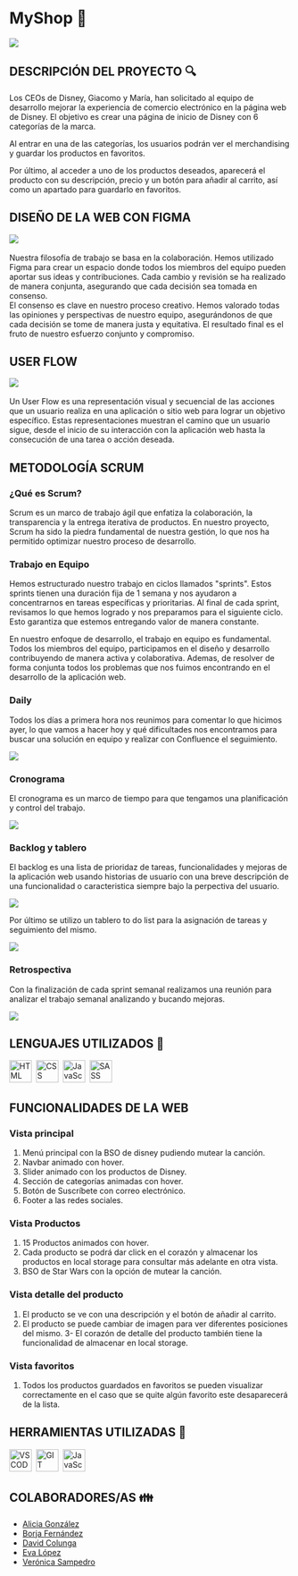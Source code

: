 # MyShop :movie_camera:
<div>
    <img src="./public/img/readme/presentation.gif">
</div>

## DESCRIPCIÓN DEL PROYECTO  :mag:

Los CEOs de Disney, Giacomo y María, han solicitado al equipo de desarrollo mejorar la experiencia de comercio electrónico en la página web de Disney. El objetivo es crear una página de inicio de Disney con 6 categorías de la marca.

Al entrar en una de las categorías, los usuarios podrán ver el merchandising y guardar los productos en favoritos.

Por último, al acceder a uno de los productos deseados, aparecerá el producto con su descripción, precio y un botón para añadir al carrito, así como un apartado para guardarlo en favoritos.

## DISEÑO DE LA WEB CON FIGMA
<div>
    <img src="./public/img/readme/figma.PNG" >
</div>
<br>
Nuestra filosofía de trabajo se basa en la colaboración. Hemos utilizado Figma para crear un espacio donde todos los miembros del equipo pueden aportar sus ideas y contribuciones. Cada cambio y revisión se ha realizado de manera conjunta, asegurando que cada decisión sea tomada en consenso.
<br>
El consenso es clave en nuestro proceso creativo. Hemos valorado todas las opiniones y perspectivas de nuestro equipo, asegurándonos de que cada decisión se tome de manera justa y equitativa. El resultado final es el fruto de nuestro esfuerzo conjunto y compromiso.

## USER FLOW
<div>
    <img src="./public/img/readme/USER.svg">
</div>
<br>
Un User Flow es una representación visual y secuencial de las acciones que un usuario realiza en una aplicación o sitio web para lograr un objetivo específico. Estas representaciones muestran el camino que un usuario sigue, desde el inicio de su interacción con la aplicación web hasta la consecución de una tarea o acción deseada. 

## METODOLOGÍA SCRUM

### ¿Qué es Scrum?
Scrum es un marco de trabajo ágil que enfatiza la colaboración, la transparencia y la entrega iterativa de productos. En nuestro proyecto, Scrum ha sido la piedra fundamental de nuestra gestión, lo que nos ha permitido optimizar nuestro proceso de desarrollo.

### Trabajo en Equipo

Hemos estructurado nuestro trabajo en ciclos llamados "sprints". Estos sprints tienen una duración fija de 1 semana y nos ayudaron a concentrarnos en tareas específicas y prioritarias. Al final de cada sprint, revisamos lo que hemos logrado y nos preparamos para el siguiente ciclo. Esto garantiza que estemos entregando valor de manera constante.

En nuestro enfoque de desarrollo, el trabajo en equipo es fundamental. Todos los miembros del equipo, participamos en el diseño y desarrollo contribuyendo de manera activa y colaborativa. Ademas, de resolver de forma conjunta todos los problemas que nos fuimos encontrando en el desarrollo de la aplicación web.

### Daily

Todos los días a primera hora nos reunimos para comentar lo que hicimos ayer, lo que vamos a hacer hoy y qué dificultades nos encontramos para buscar una solución en equipo y realizar con Confluence el seguimiento.

<img src="./public/img/readme/daily.gif">

### Cronograma

El cronograma es un marco de tiempo para que tengamos una planificación y control del trabajo.

<img src="./public/img/readme/cronograma.PNG">

### Backlog y tablero

El backlog es una lista de prioridaz de tareas, funcionalidades y mejoras de la aplicación web usando historias de usuario con una breve descripción de una funcionalidad o caracteristica siempre bajo la perpectiva del usuario.

<img src="./public/img/readme/backlog.PNG">

Por último se utilizo un tablero to do list para la asignación de tareas y seguimiento del mismo.

<img src="./public/img/readme/tablero.PNG">


### Retrospectiva

Con la finalización de cada sprint semanal realizamos una reunión para analizar el trabajo semanal analizando y bucando mejoras. 

<img src="./public/img/readme/retrospectiva.PNG">

## LENGUAJES UTILIZADOS :rocket:

<div>
    <img src="https://github.com/devicons/devicon/blob/master/icons/html5/html5-original.svg" title="HTML5" alt="HTML" width="40" height="40"/>&nbsp;
    <img src="https://github.com/devicons/devicon/blob/master/icons/css3/css3-plain-wordmark.svg"  title="CSS3" alt="CSS" width="40" height="40"/>&nbsp;
    <img src="https://github.com/devicons/devicon/blob/master/icons/javascript/javascript-original.svg" title="JavaScript" alt="JavaScript" width="40" height="40"/>&nbsp;
    <img src="https://github.com/devicons/devicon/blob/master/icons/sass/sass-original.svg" title="SASS" alt="SASS" width="40" height="40"/>&nbsp;
</div>

## FUNCIONALIDADES DE LA WEB

### Vista principal
1. Menú principal con la BSO de disney pudiendo mutear la canción.
2. Navbar animado con hover.
3. Slider animado con los productos de Disney.
4. Sección de categorías animadas con hover.
5. Botón de Suscríbete con correo electrónico.
6. Footer a las redes sociales.

### Vista Productos
1. 15 Productos animados con hover.
2. Cada producto se podrá dar click en el corazón y almacenar los productos en local storage para consultar más adelante en otra vista.
3. BSO de Star Wars con la opción de mutear la canción.

### Vista detalle del producto
1. El producto se ve con una descripción y el botón de añadir al carrito.
2. El producto se puede cambiar de imagen para ver diferentes posiciones del mismo.
3- El corazón de detalle del producto también tiene la funcionalidad de almacenar en local storage.

### Vista favoritos
1. Todos los productos guardados en favoritos se pueden visualizar correctamente en el caso que se quite algún favorito este desaparecerá de la lista.


## HERRAMIENTAS UTILIZADAS :hammer:
<div>
    <img src="https://github.com/devicons/devicon/blob/master/icons/vscode/vscode-original.svg" title="VSCODE" alt="VSCODE" width="40" height="40"/>&nbsp;
    <img src="https://github.com/devicons/devicon/blob/master/icons/git/git-original.svg"  title="GIT" alt="GIT" width="40" height="40"/>&nbsp;
    <img src="https://github.com/devicons/devicon/blob/master/icons/github/github-original.svg" title="JavaScript" alt="JavaScript" width="40" height="40"/>&nbsp;
</div>

## COLABORADORES/AS  :family:

- [Alicia González](https://github.com/Aliglez)
- [Borja Fernández](https://github.com/BarmanDev)
- [David Colunga](https://github.com/Colunga-D)
- [Eva López](https://github.com/EvaMLopez)
- [Verónica Sampedro](https://github.com/verosampedro)



